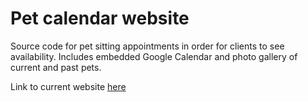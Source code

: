 # Pet calendar website

Source code for pet sitting appointments in order for clients to see availability. Includes embedded Google Calendar and photo gallery of current and past pets.

Link to current website [here](https://djwang826.github.io/pet-calendar-website/)